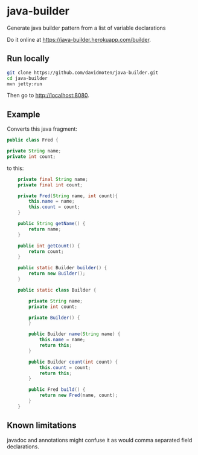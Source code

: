java-builder
============

Generate java builder pattern from a list of variable declarations

Do it online at https://java-builder.herokuapp.com/builder.

Run locally
--------------
```bash
git clone https://github.com/davidmoten/java-builder.git
cd java-builder
mvn jetty:run
```

Then go to [http://localhost:8080](http://localhost:8080).

Example
------------
Converts this java fragment:
```java
public class Fred {

private String name;
private int count;
```
to this:
```java
    private final String name;
    private final int count;

    private Fred(String name, int count){
        this.name = name;
        this.count = count;
    }

    public String getName() {
        return name;
    }

    public int getCount() {
        return count;
    }

    public static Builder builder() {
        return new Builder();
    }

    public static class Builder {

        private String name;
        private int count;

        private Builder() {
        }

        public Builder name(String name) {
            this.name = name;
            return this;
        }

        public Builder count(int count) {
            this.count = count;
            return this;
        }

        public Fred build() {
            return new Fred(name, count);
        }
    }
```
Known limitations
----------------------

javadoc and annotations might confuse it as would comma separated field declarations.

